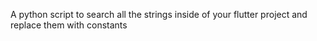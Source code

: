 A python script to search all the strings inside of your flutter project and replace them with constants